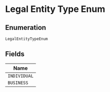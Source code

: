 
# Legal Entity Type Enum

## Enumeration

`LegalEntityTypeEnum`

## Fields

| Name |
|  --- |
| `INDIVIDUAL` |
| `BUSINESS` |

